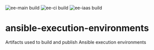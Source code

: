 ![ee-main build](https://github.com/pumphouse-p/ansible-execution-environments/actions/workflows/ee-main.yml/badge.svg) ![ee-ci build](https://github.com/pumphouse-p/ansible-execution-environments/actions/workflows/ee-ci.yml/badge.svg) ![ee-iaas build](https://github.com/pumphouse-p/ansible-execution-environments/actions/workflows/ee-iaas.yml/badge.svg) 

# ansible-execution-environments

Artifacts used to build and publish Ansible execution environments
